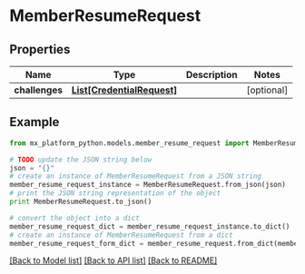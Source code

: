 # MemberResumeRequest


## Properties
Name | Type | Description | Notes
------------ | ------------- | ------------- | -------------
**challenges** | [**List[CredentialRequest]**](CredentialRequest.md) |  | [optional] 

## Example

```python
from mx_platform_python.models.member_resume_request import MemberResumeRequest

# TODO update the JSON string below
json = "{}"
# create an instance of MemberResumeRequest from a JSON string
member_resume_request_instance = MemberResumeRequest.from_json(json)
# print the JSON string representation of the object
print MemberResumeRequest.to_json()

# convert the object into a dict
member_resume_request_dict = member_resume_request_instance.to_dict()
# create an instance of MemberResumeRequest from a dict
member_resume_request_form_dict = member_resume_request.from_dict(member_resume_request_dict)
```
[[Back to Model list]](../README.md#documentation-for-models) [[Back to API list]](../README.md#documentation-for-api-endpoints) [[Back to README]](../README.md)


